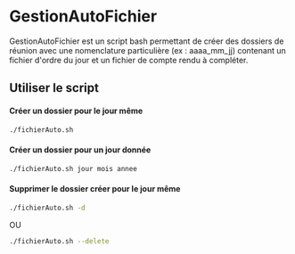 # GestionAutoFichier

GestionAutoFichier est un script bash permettant de créer des dossiers de réunion avec une nomenclature particulière (ex : aaaa_mm_jj) contenant un fichier d'ordre du jour et un fichier de compte rendu à compléter.

## Utiliser le script

#### Créer un dossier pour le jour même

```bash
./fichierAuto.sh
```

#### Créer un dossier pour un jour donnée

```bash
./fichierAuto.sh jour mois annee
```

#### Supprimer le dossier créer pour le jour même

```bash
./fichierAuto.sh -d
```

OU

```bash
./fichierAuto.sh --delete
```

